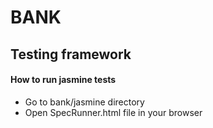 # BANK


## Testing framework


#### How to run jasmine tests

* Go to bank/jasmine directory
* Open SpecRunner.html file in your browser
